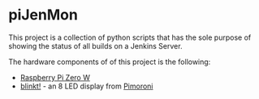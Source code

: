 # piJenMon

This project is a collection of python scripts that has the sole purpose of showing the status of all builds on a Jenkins Server.

The hardware components of of this project is the following:
 - [Raspberry Pi Zero W](https://www.raspberrypi.org/products/raspberry-pi-zero-w/)
 - [blinkt!](https://shop.pimoroni.com/products/blinkt) - an 8 LED display from [Pimoroni](https://shop.pimoroni.com/)

